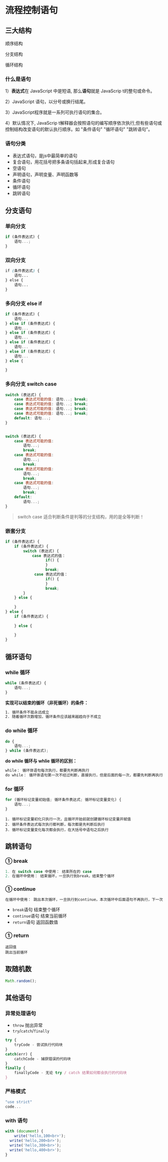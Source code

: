 # 流程控制语句

## 三大结构

顺序结构

分支结构

循环结构

### 什么是语句

1）**表达式**在 JavaScript 中是短语, 那么**语句**就是 JavaScrip t的整句或命令。

2）JavaScript 语句，以分号或换行结尾。

3）JavaScript程序就是一系列可执行语句的集合。

4）默认情况下, JavaScrip t解释器会按照语句的编写顺序依次执行,但有些语句或控制结构改变语句的默认执行顺序。如 "条件语句" "循环语句" "跳转语句"。

### 语句分类

- 表达式语句，是js中最简单的语句
- 复合语句，用花括号把多条语句括起来,形成复合语句
- 空语句
- 声明语句，声明变量、声明函数等
- 条件语句
- 循环语句
- 跳转语句

## 分支语句

### 单向分支

```js
if (条件表达式) {
	语句...; 
}
```

### 双向分支

```css
if (条件表达式) {
	语句...
} else {
	语句...
}
```

### 多向分支 else if

```js
if (条件表达式) {
	语句...
} else if (条件表达式) {
    语句...
} else if (条件表达式) {
    语句...
} else if (条件表达式) {
    语句...
} else if (条件表达式) {
    语句...
} else {
    
}
```

### 多向分支 switch case

```js
switch (表达式) {
    case 表达式可能的值: 语句...; break;        
    case 表达式可能的值: 语句...; break;     
	case 表达式可能的值: 语句...; break;     
	case 表达式可能的值: 语句...; break;     
    default: 语句...;
}


switch (表达式) {
    case 表达式可能的值: 
    	语句...; 
        break;        
    case 表达式可能的值: 
        语句...; 
        break;     
	case 表达式可能的值: 
        语句...; 
        break;     
	case 表达式可能的值: 
        语句...; 
        break;     
    default: 
        语句...;
}
```

> switch case 适合判断条件是判等的分支结构，用的是全等判断！

### 嵌套分支

```js
if (条件表达式) {
    if (条件表达式) {
        switch (表达式) {
        	case 表达式的值：
                  if() {
                  }
                  break;
             case 表达式的值：
                  if() {
                  }
                  break; 
        }
    } else {
        
    }
} else {
    if (条件表达式) {
        
    } else {
        
    }
}
```

## 循环语句

### while 循环

```js
while (条件表达式) {
    语句...;
}
```

**实现可以结束的循环（非死循环）的条件：**

```css
1. 循环条件不能永远成立
2. 随着循环次数增加，循环条件应该越来越趋向于不成立
```

### do while 循环

```js
do {
    语句...;
} while (条件表达式);
```

**do while 循环与 whlie 循环的区别：**

```css
while： 循环体语句每次执行，都要先判断再执行
do while： 循环体语句第一次不经过判断，直接执行，但是后面的每一次，都要先判断再执行
```

### for 循环

```js
for (循环标记变量初始值; 循环条件表达式; 循环标记变量变化) {
    语句...;
}
```

```
1. 循环标记变量初化只执行一次，且循环开始前就创建循环标记变量并赋值
2. 循环条件表达式每次执行都判断，每次都是先判断后执行
3. 循环标记变量变化每次都会执行，在大括号中语句之后执行
```



## 跳转语句

### ① break

```js
1. 在 switch case 中使用： 结束所在的 case
2. 在循环中使用： 结束循环，一旦执行到break，结束整个循环
```

### ① continue

```js
在循环中使用： 跳出本次循环，一旦执行到continue，本次循环中后面语句不再执行，下一次循环继续
```

- `break`语句 结束整个循环
- `continue`语句 结束当前循环
- `return`语句 返回函数值

### ① return

```shell
返回值
跳出当前循环
```

## 取随机数

```js
Math.random();
```

## 其他语句

### 异常处理语句

- `throw` 抛出异常
- `try`/`catch`/`finally`

```js
try {
    tryCode - 尝试执行代码块
}
catch(err) {
    catchCode - 捕获错误的代码块
} 
finally {
    finallyCode - 无论 try / catch 结果如何都会执行的代码块
}
```

### 严格模式

```js
"use strict"
code...
```

### with 语句

```js
with (document) {
    write('hello,100<br>');
  write('hello,200<br>');
  write('hello,300<br>');
  write('hello,400<br>');
}
```